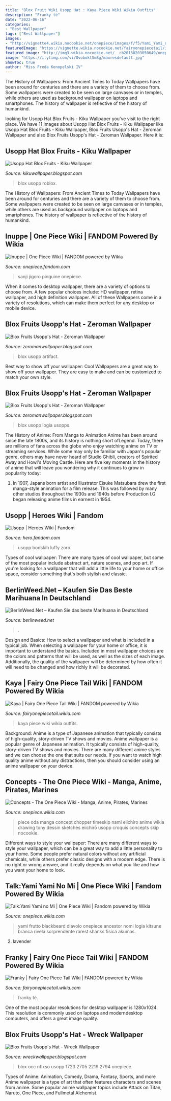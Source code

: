 ```yaml
---
title: "Blox Fruit Wiki Usopp Hat : Kaya Piece Wiki Wikia Outfits"
description: "Franky tè"
date: "2022-06-16"
categories:
- "Best Wallpaper"
tags: ["Best Wallpaper"]
images:
- "http://vignette4.wikia.nocookie.net/onepiece/images/f/f5/Yami_Yami_no_Mi_Infobox.png/revision/latest?cb=20160123174331"
featuredImage: "https://vignette.wikia.nocookie.net/fairyonepiecetail/images/2/20/Frankyformal.png/revision/latest?cb=20130531042939"
featured_image: "http://img3.wikia.nocookie.net/__cb20130203050649/onepiece/images/b/b5/3D2Y_Corner_2.png"
image: "https://i.ytimg.com/vi/OvoboktSmSg/maxresdefault.jpg"
ShowToc: true
author: "Miss Freda Konopelski IV"
---
```



The History of Wallpapers: From Ancient Times to Today
Wallpapers have been around for centuries and there are a variety of them to choose from. Some wallpapers were created to be seen on large canvases or in temples, while others are used as background wallpaper on laptops and smartphones. The history of wallpaper is reflective of the history of humankind.

	

		
looking for Usopp Hat Blox Fruits - Kiku Wallpaper you've visit to the right place. We have 11 Images about Usopp Hat Blox Fruits - Kiku Wallpaper like Usopp Hat Blox Fruits - Kiku Wallpaper, Blox Fruits Usopp&#039;s Hat - Zeroman Wallpaper and also Blox Fruits Usopp&#039;s Hat - Zeroman Wallpaper. Here it is:
		
    
## Usopp Hat Blox Fruits - Kiku Wallpaper

<img loading=lazy src="https://i.ytimg.com/vi/OvoboktSmSg/maxresdefault.jpg" onerror="this.onerror=null;this.src='https://tse2.mm.bing.net/th?id=OIP.iEIo1moxP8eaQDckg_HTxgHaEK&amp;pid=15.1';" alt="Usopp Hat Blox Fruits - Kiku Wallpaper">

_Source: kikuwallpaper.blogspot.com_

>blox usopp roblox. 

	

The History of Wallpapers: From Ancient Times to Today
Wallpapers have been around for centuries and there are a variety of them to choose from. Some wallpapers were created to be seen on large canvases or in temples, while others are used as background wallpaper on laptops and smartphones. The history of wallpaper is reflective of the history of humankind.

    
## Inuppe | One Piece Wiki | FANDOM Powered By Wikia

<img loading=lazy src="https://vignette.wikia.nocookie.net/onepiece/images/c/c5/Inuppe_and_Jigoro&#039;s_Rivalry.png/revision/latest?cb=20131110234501" onerror="this.onerror=null;this.src='https://tse2.mm.bing.net/th?id=OIP.R899lQrv0gn-UymfUug_kQHaEx&amp;pid=15.1';" alt="Inuppe | One Piece Wiki | FANDOM powered by Wikia">

_Source: onepiece.fandom.com_

>sanji jigoro pinguine onepiece. 

	

When it comes to desktop wallpaper, there are a variety of options to choose from. A few popular choices include: HD wallpaper, retina wallpaper, and high definition wallpaper. All of these Wallpapers come in a variety of resolutions, which can make them perfect for any desktop or mobile device. 

    
## Blox Fruits Usopp&#039;s Hat - Zeroman Wallpaper

<img loading=lazy src="https://i.ytimg.com/vi/vJgu1IyCanM/mqdefault.jpg" onerror="this.onerror=null;this.src='https://tse3.mm.bing.net/th?id=OIP.fQlDr0QSstL2i5E_mJjWLQAAAA&amp;pid=15.1';" alt="Blox Fruits Usopp&#039;s Hat - Zeroman Wallpaper">

_Source: zeromanwallpaper.blogspot.com_

>blox usopp artifact. 

	

Best way to show off your wallpaper:
Cool Wallpapers are a great way to show off your wallpaper. They are easy to make and can be customized to match your own style.

    
## Blox Fruits Usopp&#039;s Hat - Zeroman Wallpaper

<img loading=lazy src="https://static0.cbrimages.com/wordpress/wp-content/uploads/2019/11/Best-Logia-Devil-Fruit-Users-Blackbeard.jpg" onerror="this.onerror=null;this.src='https://tse1.mm.bing.net/th?id=OIP.tfyEcbeZaKWj7fcTV0wnFgHaD5&amp;pid=15.1';" alt="Blox Fruits Usopp&#039;s Hat - Zeroman Wallpaper">

_Source: zeromanwallpaper.blogspot.com_

>blox usopp logia usopps. 

	

The History of Anime: From Manga to Animation
Anime has been around since the late 1800s, and its history is nothing short ofLegend. Today, there are millions of fans across the globe who enjoy watching anime on TV or streaming services. While some may only be familiar with Japan's popular genre, others may have never heard of Studio Ghibli, creators of Spirited Away and Howl's Moving Castle. Here are five key moments in the history of anime that will leave you wondering why it continues to grow in popularity today:
1) In 1907, Japans born artist and illustrator Eisuke Matsubara drew the first manga-style animation for a film release. This was followed by many other studios throughout the 1930s and 1940s before Production I.G began releasing anime films in earnest in 1954.

    
## Usopp | Heroes Wiki | Fandom

<img loading=lazy src="https://vignette.wikia.nocookie.net/p__/images/b/b8/Usopp-monkey-post-timeskip-d-luffy-one-piece-treasure-cruise-po-treasure-cruise.png/revision/latest/scale-to-width-down/300?cb=20190123031640&amp;path-prefix=protagonist" onerror="this.onerror=null;this.src='https://tse2.mm.bing.net/th?id=OIP.ts_4si01JPiZo3C6LSvl8QAAAA&amp;pid=15.1';" alt="Usopp | Heroes Wiki | Fandom">

_Source: hero.fandom.com_

>usopp bodskih luffy zoro. 

	

Types of cool wallpaper:
There are many types of cool wallpaper, but some of the most popular include abstract art, nature scenes, and pop art. If you're looking for a wallpaper that will add a little life to your home or office space, consider something that's both stylish and classic.

    
## BerlinWeed.Net – Kaufen Sie Das Beste Marihuana In Deutschland

<img loading=lazy src="https://comprarmarihuanamadrid.com/ger/wp-content/uploads/2020/09/20200616_133454-1024x768.jpg" onerror="this.onerror=null;this.src='https://tse3.mm.bing.net/th?id=OIP.u1rNBh8wNLzuvaQsK3uphQHaFj&amp;pid=15.1';" alt="BerlinWeed.Net – Kaufen Sie das beste Marihuana in Deutschland">

_Source: berlinweed.net_

>. 

	

Design and Basics: How to select a wallpaper and what is included in a typical job.
When selecting a wallpaper for your home or office, it is important to understand the basics. Included in most wallpaper choices are the colors and patterns that will be used, as well as the sizes of each image. Additionally, the quality of the wallpaper will be determined by how often it will need to be changed and how richly it will be decorated.

    
## Kaya | Fairy One Piece Tail Wiki | FANDOM Powered By Wikia

<img loading=lazy src="https://vignette1.wikia.nocookie.net/fairyonepiecetail/images/3/3e/Kaya.jpg/revision/latest?cb=20121111013523" onerror="this.onerror=null;this.src='https://tse3.mm.bing.net/th?id=OIP.6-kfDjZNgXJMvY_UskaayQHaRz&amp;pid=15.1';" alt="Kaya | Fairy One Piece Tail Wiki | FANDOM powered by Wikia">

_Source: fairyonepiecetail.wikia.com_

>kaya piece wiki wikia outfits. 

	

Background: Anime is a type of Japanese animation that typically consists of high-quality, story-driven TV shows and movies.
Anime wallpaper is a popular genre of Japanese animation. It typically consists of high-quality, story-driven TV shows and movies. There are many different anime styles and we can choose the one that suits our needs. If you want to watch high quality anime without any distractions, then you should consider using an anime wallpaper on your device.

    
## Concepts - The One Piece Wiki - Manga, Anime, Pirates, Marines

<img loading=lazy src="http://img3.wikia.nocookie.net/__cb20130203050649/onepiece/images/b/b5/3D2Y_Corner_2.png" onerror="this.onerror=null;this.src='https://tse2.mm.bing.net/th?id=OIP.om1jrpZIzIBFSRv8f9IALwHaL2&amp;pid=15.1';" alt="Concepts - The One Piece Wiki - Manga, Anime, Pirates, Marines">

_Source: onepiece.wikia.com_

>piece oda manga concept chopper timeskip nami eiichiro anime wikia drawing tony dessin sketches eiichirō usopp croquis concepts skip nocookie. 

	

Different ways to style your wallpaper:
There are many different ways to style your wallpaper, which can be a great way to add a little personality to your home. Some people prefer natural colors without any artificial chemicals, while others prefer classic designs with a modern edge. There is no right or wrong answer, and it really depends on what you like and how you want your home to look.

    
## Talk:Yami Yami No Mi | One Piece Wiki | Fandom Powered By Wikia

<img loading=lazy src="http://vignette4.wikia.nocookie.net/onepiece/images/f/f5/Yami_Yami_no_Mi_Infobox.png/revision/latest?cb=20160123174331" onerror="this.onerror=null;this.src='https://tse2.mm.bing.net/th?id=OIP.oBMrAZZsvkflebSt1BPkzAHaFl&amp;pid=15.1';" alt="Talk:Yami Yami no Mi | One Piece Wiki | Fandom powered by Wikia">

_Source: onepiece.wikia.com_

>yami frutto blackbeard diavolo onepiece ancestor nomi logia kitsune branca rivela sorprendente rarest shanks fisica akumas. 

	

2. lavender 

    
## Franky | Fairy One Piece Tail Wiki | FANDOM Powered By Wikia

<img loading=lazy src="https://vignette.wikia.nocookie.net/fairyonepiecetail/images/2/20/Frankyformal.png/revision/latest?cb=20130531042939" onerror="this.onerror=null;this.src='https://tse2.mm.bing.net/th?id=OIP.3tlFWYgu721rXiP7VASVDAHaPI&amp;pid=15.1';" alt="Franky | Fairy One Piece Tail Wiki | FANDOM powered by Wikia">

_Source: fairyonepiecetail.wikia.com_

>franky tè. 

	

One of the most popular resolutions for desktop wallpaper is 1280x1024. This resolution is commonly used on laptops and moderndesktop computers, and offers a great image quality.

    
## Blox Fruits Usopp&#039;s Hat - Wreck Wallpaper

<img loading=lazy src="https://occ-0-92-1723.1.nflxso.net/dnm/api/v6/9pS1daC2n6UGc3dUogvWIPMR_OU/AAAABVvlVRUvHgss2OdSQVHWfJPd2NYK4Jvnmj627vAF1tZRF1FBrAH7Pfox2awtpffS3qHLwcr6RXxkLVFfwxn-UpqSyM2LWssBnYmcZto9E8dV1SIo.jpg?r=a5e" onerror="this.onerror=null;this.src='https://tse2.mm.bing.net/th?id=OIP.2FOuyffMOyJcSXxtz2z0YAAAAA&amp;pid=15.1';" alt="Blox Fruits Usopp&#039;s Hat - Wreck Wallpaper">

_Source: wreckwallpaper.blogspot.com_

>blox occ nflxso usopp 1723 2705 2219 2794 onepiece. 

	

Types of Anime: Animation, Comedy, Drama, Fantasy, Sports, and more
Anime wallpaper is a type of art that often features characters and scenes from anime. Some popular anime wallpaper topics include Attack on Titan, Naruto, One Piece, and Fullmetal Alchemist.

